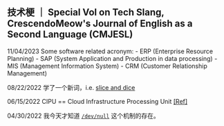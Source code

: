 ## 技术梗 ｜ Special Vol on Tech Slang, CrescendoMeow's Journal of English as a Second Language (CMJESL)

11/04/2023 Some software related acronym:
           - ERP (Enterprise Resource Planning)
           - SAP (System Application and Production in data processing)
           - MIS (Management Information System)
           - CRM (Customer Relationship Management)

08/22/2022 学了一个新词，i.e. [slice and dice](https://skp2707.medium.com/slice-and-dice-during-data-analysis-b27a89d6d02b)

06/15/2022 CIPU == Cloud Infrastructure Processing Unit [[Ref]](https://www.alibabacloud.com/blog/599010)

04/30/2022 我今天才知道 [`/dev/null`](https://zh.m.wikipedia.org/wiki//dev/null) 这个机制的存在。
